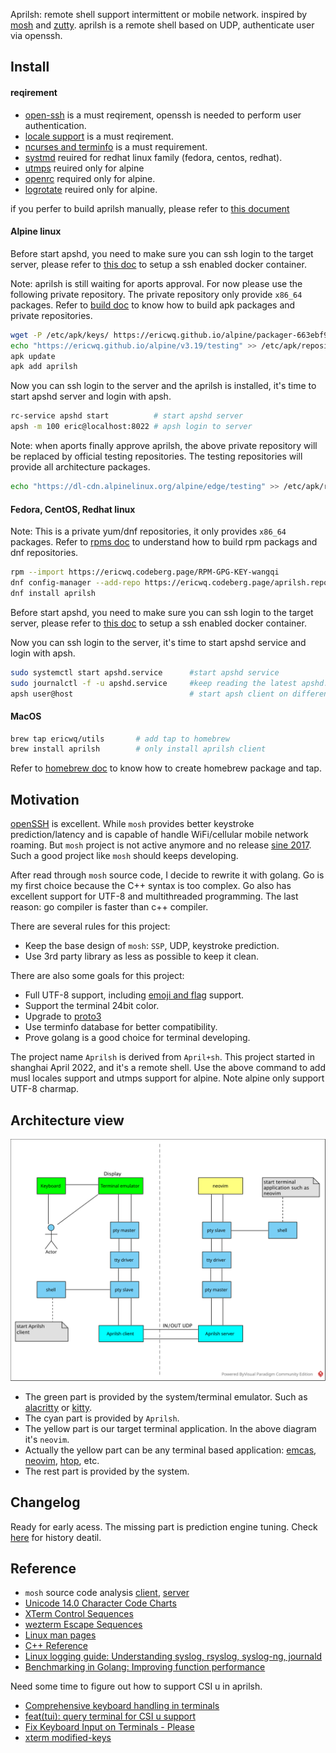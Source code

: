 Aprilsh: remote shell support intermittent or mobile network. inspired by [mosh](https://mosh.org/) and [zutty](https://github.com/tomscii/zutty). aprilsh is a remote shell based on UDP, authenticate user via openssh.

## Install

#### reqirement
- [open-ssh](https://www.openssh.com/) is a must reqirement, openssh is needed to perform user authentication.
- [locale support](https://git.adelielinux.org/adelie/musl-locales/-/wikis/home) is a must reqirement.
- [ncurses and terminfo](https://invisible-island.net/ncurses/) is a must requirement.
- [systmd](https://systemd.io/) reuired for redhat linux family (fedora, centos, redhat).
- [utmps](https://skarnet.org/software/utmps/) reuired only for alpine
- [openrc](https://github.com/OpenRC/openrc) required only for alpine.
- [logrotate](https://github.com/logrotate/logrotate) reuired only for alpine.

if you perfer to build aprilsh manually, please refer to [this document](doc/install-alpine.md)

#### Alpine linux
Before start apshd, you need to make sure you can ssh login to the target server, please refer to [this doc](doc/ssh-alpine.md) to setup a ssh enabled docker container.

Note: aprilsh is still waiting for aports approval. For now please use the following private repository. The private repository only provide `x86_64` packages. Refer to [build doc](doc/build.md) to know how to build apk packages and private repositories.
```sh
wget -P /etc/apk/keys/ https://ericwq.github.io/alpine/packager-663ebf9b.rsa.pub    # add public key
echo "https://ericwq.github.io/alpine/v3.19/testing" >> /etc/apk/repositories       # add private repository
apk update                                                                          # update repositories metadata
apk add aprilsh                                                                     # install client and server
```
Now you can ssh login to the server and the aprilsh is installed, it's time to start apshd server and login with apsh.
```sh
rc-service apshd start          # start apshd server
apsh -m 100 eric@localhost:8022 # apsh login to server
```
Note: when aports finally approve aprilsh, the above private repository will be replaced by official testing repositories. The testing repositories will provide all architecture packages.
```sh
echo "https://dl-cdn.alpinelinux.org/alpine/edge/testing" >> /etc/apk/repositories  # add testing repositories
```

#### Fedora, CentOS, Redhat linux
Note: This is a private yum/dnf repositories, it only provides `x86_64` packages. Refer to [rpms doc](https://codeberg.org/ericwq/rpms#build-rpm-packages) to understand how to build rpm packags and dnf repositories.
```sh
rpm --import https://ericwq.codeberg.page/RPM-GPG-KEY-wangqi            # import public key to rpm DB
dnf config-manager --add-repo https://ericwq.codeberg.page/aprilsh.repo # add new repo to dnf repository
dnf install aprilsh                                                     # install client and server
```
Before start apshd, you need to make sure you can ssh login to the target server, please refer to [this doc](doc/ssh-fedora.md) to setup a ssh enabled docker container.

Now you can ssh login to the server, it's time to start apshd service and login with apsh.
```sh
sudo systemctl start apshd.service      #start apshd service
sudo journalctl -f -u apshd.service     #keep reading the latest apshd.service log
apsh user@host                          # start apsh client on different host
```
#### MacOS
```sh
brew tap ericwq/utils       # add tap to homebrew
brew install aprilsh        # only install aprilsh client
```
Refer to [homebrew doc](https://github.com/ericwq/homebrew-utils) to know how to create homebrew package and tap.

## Motivation

[openSSH](https://www.openssh.com/) is excellent. While `mosh` provides better keystroke prediction/latency and is capable of handle WiFi/cellular mobile network roaming. But `mosh` project is not active anymore and no release [sine 2017](https://github.com/mobile-shell/mosh/issues/1115). Such a good project like `mosh` should keeps developing.

After read through `mosh` source code, I decide to rewrite it with golang. Go is my first choice because the C++ syntax is too complex. Go also has excellent support for UTF-8 and multithreaded programming. The last reason: go compiler is faster than c++ compiler.

There are several rules for this project:

- Keep the base design of `mosh`: `SSP`, UDP, keystroke prediction.
- Use 3rd party library as less as possible to keep it clean.

There are also some goals for this project:

- Full UTF-8 support, including [emoji and flag](https://unicode.org/emoji/charts/emoji-list.html) support.
- Support the terminal 24bit color.
- Upgrade to [proto3](https://developers.google.com/protocol-buffers/docs/proto3)
- Use terminfo database for better compatibility.
- Prove golang is a good choice for terminal developing.

The project name `Aprilsh` is derived from `April+sh`. This project started in shanghai April 2022, and it's a remote shell.
Use the above command to add musl locales support and utmps support for alpine. Note alpine only support UTF-8 charmap.

## Architecture view

![aprilsh.svg](img/aprilsh.svg)

- The green part is provided by the system/terminal emulator. Such as [alacritty](https://alacritty.org/) or [kitty](https://sw.kovidgoyal.net/kitty/).
- The cyan part is provided by `Aprilsh`.
- The yellow part is our target terminal application. In the above diagram it's `neovim`.
- Actually the yellow part can be any terminal based application: [emcas](https://www.gnu.org/software/emacs/), [neovim](https://neovim.io/), [htop](https://htop.dev/), etc.
- The rest part is provided by the system.

## Changelog

Ready for early acess. The missing part is prediction engine tuning. Check [here](doc/changelog.md) for history deatil.

## Reference

- `mosh` source code analysis [client](https://github.com/ericwq/examples/blob/main/tty/client.md), [server](https://github.com/ericwq/examples/blob/main/tty/server.md)
- [Unicode 14.0 Character Code Charts](http://www.unicode.org/charts/)
- [XTerm Control Sequences](https://invisible-island.net/xterm/ctlseqs/ctlseqs.html)
- [wezterm Escape Sequences](https://wezfurlong.org/wezterm/escape-sequences.html)
- [Linux man pages](https://linux.die.net/man/)
- [C++ Reference](http://www.cplusplus.com/reference/)
- [Linux logging guide: Understanding syslog, rsyslog, syslog-ng, journald](https://ikshitij.com/linux-logging-guide)
- [Benchmarking in Golang: Improving function performance](https://blog.logrocket.com/benchmarking-golang-improve-function-performance/)

Need some time to figure out how to support CSI u in aprilsh.

- [Comprehensive keyboard handling in terminals](https://sw.kovidgoyal.net/kitty/keyboard-protocol/#functional-key-definitions)
- [feat(tui): query terminal for CSI u support](https://github.com/neovim/neovim/pull/18181)
- [Fix Keyboard Input on Terminals - Please](https://www.leonerd.org.uk/hacks/fixterms/)
- [xterm modified-keys](https://invisible-island.net/xterm/modified-keys.html)
